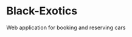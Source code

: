 # Black-Exotics
Web application for booking and reserving cars
<!-- 
    "controllers"  : "src/controllers",
    "@lib": "src/lib",
    "@models": "src/models",
    "@routes": "src/routes",
    "@services": "src/services" -->